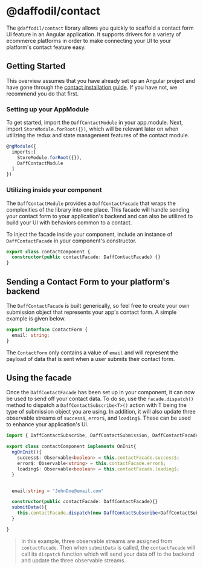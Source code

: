 # @daffodil/contact

The `@daffodil/contact` library allows you quickly to scaffold a contact form UI feature in an Angular application. It supports drivers for a variety of ecommerce platforms in order to make connecting your UI to your platform's contact feature easy. <!-- talk about supported platforms -->

## Getting Started

This overview assumes that you have already set up an Angular project and have gone through the [contact installation guide](/libs/contact/guides/installation.md). If you have not, we recommend you do that first.

### Setting up your AppModule

To get started, import the `DaffContactModule` in your app.module. Next, import `StoreModule.forRoot({})`, which will be relevant later on when utilizing the redux and state management features of the contact module.

```typescript
@ngModule({
  imports:[
    StoreModule.forRoot({}),
    DaffContactModule
  ]
})
```

### Utilizing inside your component

The `DaffContactModule` provides a `DaffContactFacade` that wraps the complexities of the library into one place. This facade will handle sending your contact form to your application's backend and can also be utilized to build your UI with behaviors common to a contact.

To inject the facade inside your component, include an instance of `DaffContactFacade` in your component's constructor.

```typescript
export class contactComponent {
  constructor(public contactFacade: DaffContactFacade) {}
}
```

## Sending a Contact Form to your platform's backend

The `DaffContactFacade` is built generically, so feel free to create your own submission object that represents your app's contact form. A simple example is given below.

```typescript
export interface ContactForm {
  email: string;
}
```

The `ContactForm` only contains a value of `email` and will represent the payload of data that is sent when a user submits their contact form.

## Using the facade

Once the `DaffContactFacade` has been set up in your component, it can now be used to send off your contact data. To do so, use the `facade.dispatch()` method to dispatch a `DaffContactSubscribe<T>()` action with T being the type of submission object you are using. In addition, it will also update three observable streams of `success$`, `error$`, and `loading$`. These can be used to enhance your application's UI.

```typescript
import { DaffContactSubscribe, DaffContactSubmission, DaffContactFacade } from '@daffodil/contact';

export class contactComponent implements OnInit{
  ngOnInit(){
    success$: Observable<boolean> = this.contactFacade.success$;
    error$: Observable<string> = this.contactFacade.error$;
    loading$: Observable<boolean> = this.contactFacade.loading$;
  }


  email:string = "JohnDoe@email.com"

  constructor(public contactFacade: DaffContactFacade){}
  submitData(){
    this.contactFacade.dispatch(new DaffContactSubscribe<DaffContactSubmission>(this.email));
  }

}
```

> In this example, three observable streams are assigned from `contactFacade`. Then when `submitData` is called, the `contactFacade` will call its `dispatch` function which will send your data off to the backend and update the three observable streams.
